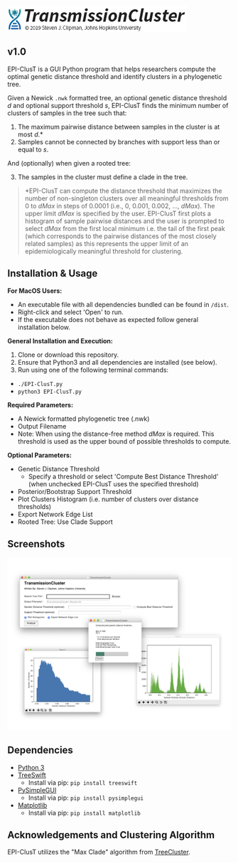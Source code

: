 ![logo](./resources/logo.png)
## v1.0
  EPI-ClusT is a GUI Python program that helps researchers compute the optimal genetic distance threshold and identify clusters in a phylogenetic tree.

  Given a Newick `.nwk` formatted tree, an optional genetic distance threshold *d* and optional support threshold *s*, EPI-ClusT finds the minimum number of clusters of samples in the tree such that:

  1. The maximum pairwise distance between samples in the cluster is at most *d*.\*
  2. Samples cannot be connected by branches with support less than or equal to *s*.

  And (optionally) when given a rooted tree:

  3. The samples in the cluster must define a clade in the tree.

  >\*EPI-ClusT can compute the distance threshold that maximizes the number of non-singleton clusters over all meaningful thresholds from 0 to *dMax* in steps of 0.0001 (i.e., 0, 0.001, 0.002, ..., *dMax*). The upper limit *dMax* is specified by the user. EPI-ClusT first plots a histogram of sample pairwise distances and the user is prompted to select *dMax* from the first local minimum i.e. the tail of the first peak (which corresponds to the pairwise distances of the most closely related samples) as this represents the upper limit of an epidemiologically meaningful threshold for clustering.

## Installation & Usage

  **For MacOS Users:**
  - An executable file with all dependencies bundled can be found in `/dist`.
  - Right-click and select 'Open' to run.
  - If the executable does not behave as expected follow general installation below.

  **General Installation and Execution:**
  1. Clone or download this repository.
  2. Ensure that Python3 and all dependencies are installed (see below).
  3. Run using one of the following terminal commands:
  - `./EPI-ClusT.py`
  - `python3 EPI-ClusT.py`

  **Required Parameters:**
  - A Newick formatted phylogenetic tree (.nwk)
  - Output Filename
  - Note: When using the distance-free method *dMax* is required. This threshold is used as the upper bound of possible thresholds to compute.

  **Optional Parameters:**
  - Genetic Distance Threshold
    - Specify a threshold or select 'Compute Best Distance Threshold' (when unchecked EPI-ClusT uses the specified threshold)
  - Posterior/Bootstrap Support Threshold
  - Plot Clusters Histogram (i.e. number of clusters over distance thresholds)
  - Export Network Edge List
  - Rooted Tree: Use Clade Support


## Screenshots
![Screenshot](./resources/s1.png)

## Dependencies
  * [Python 3](https://www.python.org/downloads/)
  * [TreeSwift](https://github.com/niemasd/TreeSwift)
    - Install via pip: `pip install treeswift`
  * [PySimpleGUI](https://pypi.org/project/PySimpleGUI/)
    - Install via pip: `pip install pysimplegui`
  * [Matplotlib](https://matplotlib.org/3.1.1/index.html)
    - Install via pip: `pip install matplotlib`



## Acknowledgements and Clustering Algorithm
EPI-ClusT utilizes the "Max Clade" algorithm from [TreeCluster](https://github.com/niemasd/TreeCluster).
